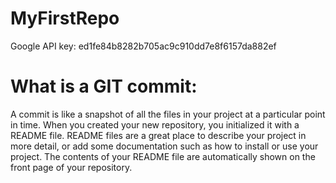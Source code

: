 MyFirstRepo
===========
Google API key: ed1fe84b8282b705ac9c910dd7e8f6157da882ef

What is a GIT commit: 
====================
A commit is like a snapshot of all the files in your project at a particular point in time.
When you created your new repository, you initialized it with a README file. README files are a great place to describe your project in more detail, or add some documentation such as how to install or use your project. The contents of your README file are automatically shown on the front page of your repository.
